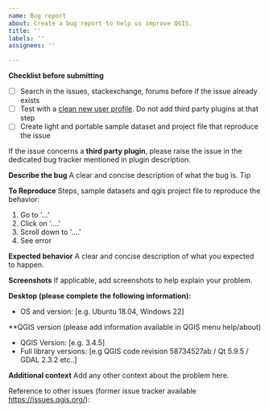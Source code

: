 ```yaml
---
name: Bug report
about: Create a bug report to help us improve QGIS.
title: ''
labels: ''
assignees: ''

---
```


**Checklist before submitting**


- [ ] Search in the issues, stackexchange, forums before if the issue already exists
- [ ] Test with a [clean new user profile](https://docs.qgis.org/testing/en/docs/user_manual/introduction/qgis_configuration.html?highlight=profile#working-with-user-profiles). Do not add third party plugins at that step
- [ ] Create light and portable sample dataset and project file that reproduce the issue

If the issue concerns a **third party plugin**, please raise the issue in the dedicated bug tracker mentioned in plugin description.

**Describe the bug**
A clear and concise description of what the bug is. Tip

**To Reproduce**
Steps, sample datasets and qgis project file to reproduce the behavior:
1. Go to '...'
2. Click on '....'
3. Scroll down to '....'
4. See error

**Expected behavior**
A clear and concise description of what you expected to happen.

**Screenshots**
If applicable, add screenshots to help explain your problem.

**Desktop (please complete the following information):**
 - OS and version: [e.g. Ubuntu 18.04, Windows 22]

**QGIS version (please add information available in QGIS menu help/about)

  - QGIS Version: [e.g. 3.4.5]
  - Full library versions: [e.g QGIS code revision 58734527ab / Qt 5.9.5 / GDAL 2.3.2   etc..]

**Additional context**
Add any other context about the problem here.

Reference to other issues (former issue tracker available https://issues.qgis.org/):
